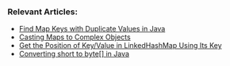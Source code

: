 ### Relevant Articles:
- [Find Map Keys with Duplicate Values in Java](https://www.baeldung.com/java-map-find-keys-repeated-values)
- [Casting Maps to Complex Objects](https://www.baeldung.com/java-cast-map-po)
- [Get the Position of Key/Value in LinkedHashMap Using Its Key](https://www.baeldung.com/java-linkedhashmap-key-position)
- [Converting short to byte[] in Java](https://www.baeldung.com/java-short-byte-array-conversion)
